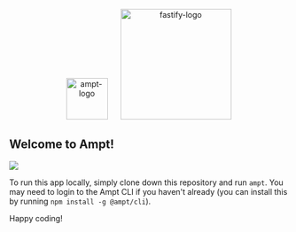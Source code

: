 <p align="center">
    <img src="https://ampt.dev/public/templates/ampt-api.svg" alt="ampt-logo" width="75" style="margin-right: 20px;"/>
    <img src="https://ampt.dev/public/templates/fastify.svg" alt="fastify-logo" width="200"/>
</p>

## Welcome to Ampt!

[<img src="https://getampt.com/button"/>](https://ampt.dev/start?template=fastify)

To run this app locally, simply clone down this repository and run `ampt`. You may need to login to the Ampt CLI if you haven't already (you can install this by running `npm install -g @ampt/cli`).

Happy coding!

